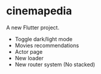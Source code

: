 # cinemapedia

A new Flutter project.

- Toggle dark/light mode
- Movies recommendations
- Actor page
- New loader
- New router system (No stacked)